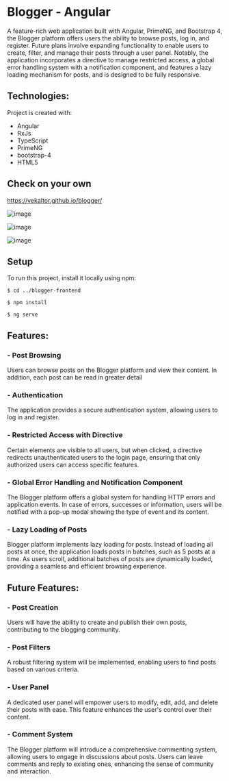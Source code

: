# Blogger - Angular

A feature-rich web application built with Angular, PrimeNG, and Bootstrap 4, the Blogger platform offers users the 
ability to browse posts, log in, and register. Future plans involve expanding functionality to enable 
users to create, filter, and manage their posts through a user panel. Notably, the application 
incorporates a directive to manage restricted access, a global error handling 
system with a notification component, and features a lazy loading mechanism 
for posts, and is designed to be fully responsive.

## Technologies:
<p>Project is created with:</p>
<ul>
  <li>Angular</li>
  <li>RxJs</li>
  <li>TypeScript</li>
  <li>PrimeNG</li>
  <li>bootstrap-4</li>
  <li>HTML5</li>
</ul>

## Check on your own

https://vekaltor.github.io/blogger/

![image](https://github.com/Vekaltor/blogger/assets/56607344/933ad00d-a09e-40f5-96f4-c4521ff2e390)

![image](https://github.com/Vekaltor/blogger/assets/56607344/ef963760-9c1c-4d30-ba7c-fe48429e3c7a)

![image](https://github.com/Vekaltor/blogger/assets/56607344/253b632f-510c-4122-8c6e-01c0c35b3a53)


## Setup
To run this project, install it locally using npm:
````
$ cd ../blogger-frontend

$ npm install

$ ng serve
````

## Features:

### - Post Browsing
Users can browse posts on the Blogger platform and view their content. 
In addition, each post can be read in greater detail

### - Authentication
The application provides a secure authentication system, allowing users to log in and register.

### - Restricted Access with Directive
Certain elements are visible to all users, but when clicked, a directive redirects unauthenticated users to the login page, 
ensuring that only authorized users can access specific features.

### - Global Error Handling and Notification Component
The Blogger platform offers a global system for handling HTTP errors and application events.
In case of errors, successes or information, users will be notified with a pop-up modal showing the type of event and its content.

### - Lazy Loading of Posts
Blogger platform implements lazy loading for posts. 
Instead of loading all posts at once, the application loads posts in batches, such as 5 posts at a time. 
As users scroll, additional batches of posts are dynamically loaded, providing a seamless and efficient browsing experience.


## Future Features:

### - Post Creation
Users will have the ability to create and publish their own posts, contributing to the blogging community.

### - Post Filters
A robust filtering system will be implemented, enabling users to find posts based on various criteria.

### - User Panel
A dedicated user panel will empower users to modify, edit, add, and delete their posts with ease.
This feature enhances the user's control over their content.

### - Comment System
The Blogger platform will introduce a comprehensive commenting system, allowing users 
to engage in discussions about posts. Users can leave comments and reply 
to existing ones, enhancing the sense of community and interaction.

